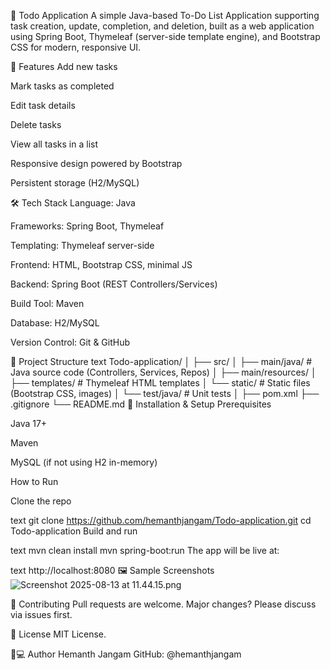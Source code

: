 📝 Todo Application
A simple Java-based To-Do List Application supporting task creation, update, completion, and deletion, built as a web application using Spring Boot, Thymeleaf (server-side template engine), and Bootstrap CSS for modern, responsive UI.

🚀 Features
Add new tasks

Mark tasks as completed

Edit task details

Delete tasks

View all tasks in a list

Responsive design powered by Bootstrap

Persistent storage (H2/MySQL)

🛠 Tech Stack
Language: Java

Frameworks: Spring Boot, Thymeleaf

Templating: Thymeleaf server-side

Frontend: HTML, Bootstrap CSS, minimal JS

Backend: Spring Boot (REST Controllers/Services)

Build Tool: Maven

Database: H2/MySQL

Version Control: Git & GitHub

📂 Project Structure
text
Todo-application/
│
├── src/
│   ├── main/java/         # Java source code (Controllers, Services, Repos)
│   ├── main/resources/
│       ├── templates/     # Thymeleaf HTML templates
│       └── static/        # Static files (Bootstrap CSS, images)
│   └── test/java/         # Unit tests
│
├── pom.xml
├── .gitignore
└── README.md
🔧 Installation & Setup
Prerequisites

Java 17+

Maven

MySQL (if not using H2 in-memory)

How to Run

Clone the repo

text
git clone https://github.com/hemanthjangam/Todo-application.git
cd Todo-application
Build and run

text
mvn clean install
mvn spring-boot:run
The app will be live at:

text
http://localhost:8080
🖼 Sample Screenshots
![Screenshot 2025-08-13 at 11.44.15.png](../../../../../../var/folders/r0/gvp5rwqs1_v54h_lpbyjm8qc0000gn/T/TemporaryItems/NSIRD_screencaptureui_llvloH/Screenshot%202025-08-13%20at%2011.44.15.png)

🤝 Contributing
Pull requests are welcome. Major changes? Please discuss via issues first.

📜 License
MIT License.

👨💻 Author
Hemanth Jangam
GitHub: @hemanthjangam

